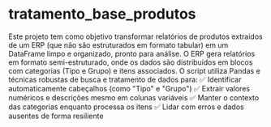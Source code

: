 # tratamento_base_produtos
Este projeto tem como objetivo transformar relatórios de produtos extraídos de um ERP (que não são estruturados em formato tabular) em um DataFrame limpo e organizado, pronto para análise. O ERP gera relatórios em formato semi-estruturado, onde os dados são distribuídos em blocos com categorias (Tipo e Grupo) e itens associados.  O script utiliza Pandas e técnicas robustas de busca e tratamento de dados para: ✅ Identificar automaticamente cabeçalhos (como "Tipo" e "Grupo") ✅ Extrair valores numéricos e descrições mesmo em colunas variáveis ✅ Manter o contexto das categorias enquanto processa os itens ✅ Lidar com erros e dados ausentes de forma resiliente
